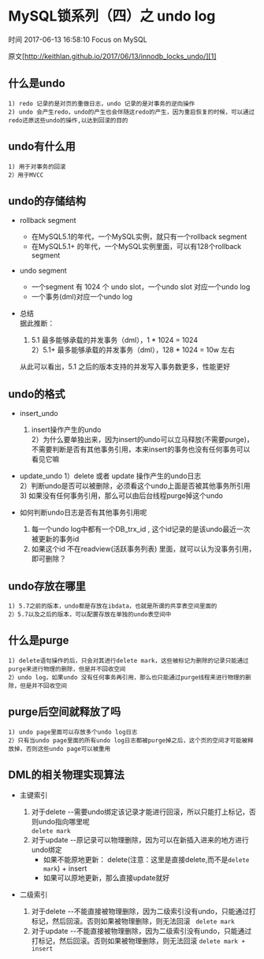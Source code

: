 # MySQL锁系列（四）之 undo log

 时间 2017-06-13 16:58:10  Focus on MySQL

原文[http://keithlan.github.io/2017/06/13/innodb_locks_undo/][1]


## 什么是undo

    1) redo 记录的是对页的重做日志，undo 记录的是对事务的逆向操作  
    2) undo 会产生redo，undo的产生也会伴随这redo的产生，因为重启恢复的时候，可以通过redo还原这些undo的操作,以达到回滚的目的
    

## undo有什么用

    1) 用于对事务的回滚  
    2）用于MVCC
    

## undo的存储结构

* rollback segment
    * 在MySQL5.1的年代，一个MySQL实例，就只有一个rollback segment
    * 在MySQL5.1+ 的年代，一个MySQL实例里面，可以有128个rollback segment
    

* undo segment
    * 一个segment 有 1024 个 undo slot，一个undo slot 对应一个undo log  
    * 一个事务(dml)对应一个undo log
    

* 总结  
    据此推断：  
    1) 5.1 最多能够承载的并发事务（dml），1 * 1024 = 1024   
    2）5.1+ 最多能够承载的并发事务（dml），128 * 1024 = 10w 左右    
    
    从此可以看出，5.1 之后的版本支持的并发写入事务数更多，性能更好
    

## undo的格式

* insert_undo
    1) insert操作产生的undo  
    2）为什么要单独出来，因为insert的undo可以立马释放(不需要purge)，不需要判断是否有其他事务引用，本来insert的事务也没有任何事务可以看见它嘛
    
* update_undo
    1）delete 或者 update 操作产生的undo日志  
    2）判断undo是否可以被删除，必须看这个undo上面是否被其他事务所引用  
    3) 如果没有任何事务引用，那么可以由后台线程purge掉这个undo  

* 如何判断undo日志是否有其他事务引用呢
    1. 每一个undo log中都有一个DB_trx_id , 这个id记录的是该undo最近一次被更新的事务id  
    2. 如果这个id 不在readview(活跃事务列表) 里面，就可以认为没事务引用，即可删除？
    

## undo存放在哪里

    1) 5.7之前的版本，undo都是存放在ibdata，也就是所谓的共享表空间里面的  
    2）5.7以及之后的版本，可以配置存放在单独的undo表空间中
    

## 什么是purge

    1) delete语句操作的后，只会对其进行delete mark，这些被标记为删除的记录只能通过purge来进行物理的删除，但是并不回收空间 
    2）undo log，如果undo 没有任何事务再引用，那么也只能通过purge线程来进行物理的删除，但是并不回收空间
    

## purge后空间就释放了吗

    1) undo page里面可以存放多个undo log日志  
    2）只有当undo page里面的所有undo log日志都被purge掉之后，这个页的空间才可能被释放掉，否则这些undo page可以被重用
    

## DML的相关物理实现算法

* 主键索引
    1. 对于delete   --需要undo绑定该记录才能进行回滚，所以只能打上标记，否则undo指向哪里呢  
        `delete mark`  
    2. 对于update  --原记录可以物理删除，因为可以在新插入进来的地方进行undo绑定   
        * 如果不能原地更新： delete(注意：这里是直接delete,而不是`delete mark`)  + insert 
        * 如果可以原地更新，那么直接update就好
    
* 二级索引
    1. 对于delete  --不能直接被物理删除，因为二级索引没有undo，只能通过打标记，然后回滚。否则如果被物理删除，则无法回滚
       ` delete mark`           
    2. 对于update  --不能直接被物理删除，因为二级索引没有undo，只能通过打标记，然后回滚。否则如果被物理删除，则无法回滚
        `delete mark + insert`

[1]: http://keithlan.github.io/2017/06/13/innodb_locks_undo/
